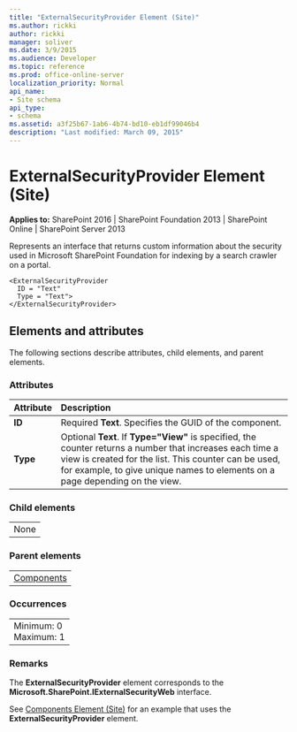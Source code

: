 ```yaml
---
title: "ExternalSecurityProvider Element (Site)"
ms.author: rickki
author: rickki
manager: soliver
ms.date: 3/9/2015
ms.audience: Developer
ms.topic: reference
ms.prod: office-online-server
localization_priority: Normal
api_name:
- Site schema
api_type:
- schema
ms.assetid: a3f25b67-1ab6-4b74-bd10-eb1df99046b4
description: "Last modified: March 09, 2015"
---
```


# ExternalSecurityProvider Element (Site)

 
  
 **Applies to:** SharePoint 2016 | SharePoint Foundation 2013 | SharePoint Online | SharePoint Server 2013
  
Represents an interface that returns custom information about the security used in Microsoft SharePoint Foundation for indexing by a search crawler on a portal.
  
```
<ExternalSecurityProvider
  ID = "Text"
  Type = "Text">
</ExternalSecurityProvider>
```

## Elements and attributes

The following sections describe attributes, child elements, and parent elements.

### Attributes

|**Attribute**|**Description**|
|:-----|:-----|
|**ID** <br/> |Required **Text**. Specifies the GUID of the component.  <br/> |
|**Type** <br/> |Optional **Text**. If **Type="View"** is specified, the counter returns a number that increases each time a view is created for the list. This counter can be used, for example, to give unique names to elements on a page depending on the view.  <br/> |
   
### Child elements

||
|:-----|
|None |
   
### Parent elements

||
|:-----|
|[Components](components-element-site.md)|
   
### Occurrences

||
|:-----|
|Minimum: 0  <br/> Maximum: 1  <br/> |
   
### Remarks

The **ExternalSecurityProvider** element corresponds to the **Microsoft.SharePoint.IExternalSecurityWeb** interface. 
  
See [Components Element (Site)](components-element-site.md) for an example that uses the **ExternalSecurityProvider** element. 
  

